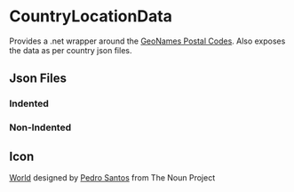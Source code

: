 # CountryLocationData

Provides a .net wrapper around the [GeoNames Postal Codes](https://www.geonames.org/postal-codes/). Also exposes the data as per country json files.


## Json Files

### Indented

### Non-Indented


## Icon

<a href="https://thenounproject.com/term/world/956116/" target="_blank">World</a> designed by <a href="https://thenounproject.com/pedrosantospt3" target="_blank">Pedro Santos</a> from The Noun Project